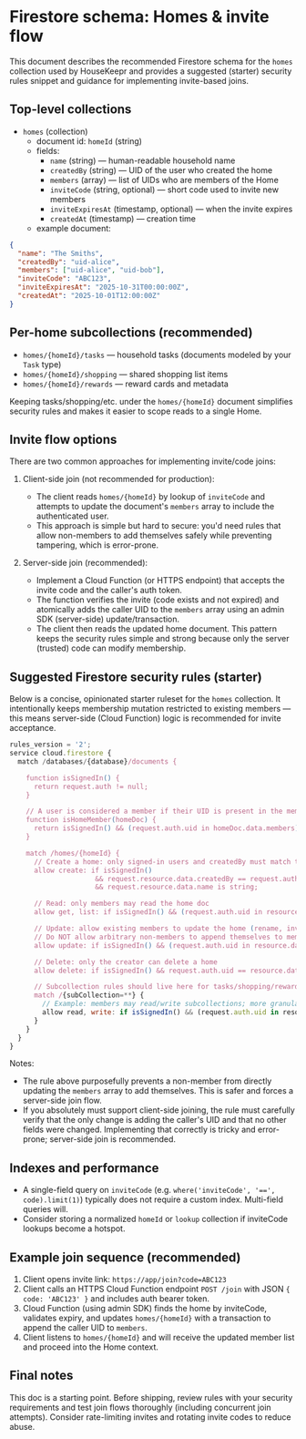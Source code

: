 # Firestore schema: Homes & invite flow

This document describes the recommended Firestore schema for the `homes` collection used by HouseKeepr and provides a suggested (starter) security rules snippet and guidance for implementing invite-based joins.

## Top-level collections

- `homes` (collection)
  - document id: `homeId` (string)
  - fields:
    - `name` (string) — human-readable household name
    - `createdBy` (string) — UID of the user who created the home
    - `members` (array<string>) — list of UIDs who are members of the Home
    - `inviteCode` (string, optional) — short code used to invite new members
    - `inviteExpiresAt` (timestamp, optional) — when the invite expires
    - `createdAt` (timestamp) — creation time
  - example document:

```json
{
  "name": "The Smiths",
  "createdBy": "uid-alice",
  "members": ["uid-alice", "uid-bob"],
  "inviteCode": "ABC123",
  "inviteExpiresAt": "2025-10-31T00:00:00Z",
  "createdAt": "2025-10-01T12:00:00Z"
}
```

## Per-home subcollections (recommended)

- `homes/{homeId}/tasks` — household tasks (documents modeled by your `Task` type)
- `homes/{homeId}/shopping` — shared shopping list items
- `homes/{homeId}/rewards` — reward cards and metadata

Keeping tasks/shopping/etc. under the `homes/{homeId}` document simplifies security rules and makes it easier to scope reads to a single Home.

## Invite flow options

There are two common approaches for implementing invite/code joins:

1. Client-side join (not recommended for production):
   - The client reads `homes/{homeId}` by lookup of `inviteCode` and attempts to update the document's `members` array to include the authenticated user.
   - This approach is simple but hard to secure: you'd need rules that allow non-members to add themselves safely while preventing tampering, which is error-prone.

2. Server-side join (recommended):
   - Implement a Cloud Function (or HTTPS endpoint) that accepts the invite code and the caller's auth token.
   - The function verifies the invite (code exists and not expired) and atomically adds the caller UID to the `members` array using an admin SDK (server-side) update/transaction.
   - The client then reads the updated home document. This pattern keeps the security rules simple and strong because only the server (trusted) code can modify membership.

## Suggested Firestore security rules (starter)

Below is a concise, opinionated starter ruleset for the `homes` collection. It intentionally keeps membership mutation restricted to existing members — this means server-side (Cloud Function) logic is recommended for invite acceptance.

```js
rules_version = '2';
service cloud.firestore {
  match /databases/{database}/documents {

    function isSignedIn() {
      return request.auth != null;
    }

    // A user is considered a member if their UID is present in the members array
    function isHomeMember(homeDoc) {
      return isSignedIn() && (request.auth.uid in homeDoc.data.members);
    }

    match /homes/{homeId} {
      // Create a home: only signed-in users and createdBy must match the caller
      allow create: if isSignedIn()
                     && request.resource.data.createdBy == request.auth.uid
                     && request.resource.data.name is string;

      // Read: only members may read the home doc
      allow get, list: if isSignedIn() && (request.auth.uid in resource.data.members);

      // Update: allow existing members to update the home (rename, invite rotate, etc.)
      // Do NOT allow arbitrary non-members to append themselves to members.
      allow update: if isSignedIn() && (request.auth.uid in resource.data.members);

      // Delete: only the creator can delete a home
      allow delete: if isSignedIn() && request.auth.uid == resource.data.createdBy;

      // Subcollection rules should live here for tasks/shopping/rewards
      match /{subCollection=**} {
        // Example: members may read/write subcollections; more granular rules are recommended.
        allow read, write: if isSignedIn() && (request.auth.uid in resource.data.members);
      }
    }
  }
}
```

Notes:
- The rule above purposefully prevents a non-member from directly updating the `members` array to add themselves. This is safer and forces a server-side join flow.
- If you absolutely must support client-side joining, the rule must carefully verify that the only change is adding the caller's UID and that no other fields were changed. Implementing that correctly is tricky and error-prone; server-side join is recommended.

## Indexes and performance

- A single-field query on `inviteCode` (e.g. `where('inviteCode', '==', code).limit(1)`) typically does not require a custom index. Multi-field queries will.
- Consider storing a normalized `homeId` or `lookup` collection if inviteCode lookups become a hotspot.

## Example join sequence (recommended)

1. Client opens invite link: `https://app/join?code=ABC123`
2. Client calls an HTTPS Cloud Function endpoint `POST /join` with JSON `{ code: 'ABC123' }` and includes auth bearer token.
3. Cloud Function (using admin SDK) finds the home by inviteCode, validates expiry, and updates `homes/{homeId}` with a transaction to append the caller UID to `members`.
4. Client listens to `homes/{homeId}` and will receive the updated member list and proceed into the Home context.

## Final notes

This doc is a starting point. Before shipping, review rules with your security requirements and test join flows thoroughly (including concurrent join attempts). Consider rate-limiting invites and rotating invite codes to reduce abuse.

